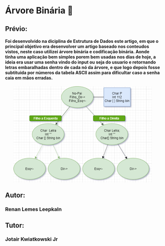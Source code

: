 # Árvore Binária 🌳

## Prévio:
<h4>
Foi desenvolvido na diciplina de Estrutura de Dados este artigo, em que o principal objetivo era desenvolver um artigo baseado nos conteudos vistos, neste caso utilizei árvore binária e codificação binária. Aonde tinha uma aplicação bem simples porem bem usadas nos dias de hoje, a ideia era usar uma senha vindo do input ou seja do usuario e retornando letras embaralhadas dentro de cada nó da árvore, e que logo depois fosse subtituida por números da tabela ASCII assim para dificultar caso a senha caia em mãos erradas.
</h4>
<p align="center">
<img src="https://raw.githubusercontent.com/renan-lemes/Article-Data-Structure/master/Imagens%20usadas/IMAGEM%20Driagrama.png" align="center" width="450px"></img>
</p>

## Autor:
### Renan Lemes Leepkaln

## Tutor:
### Jotair Kwiatkowski Jr
